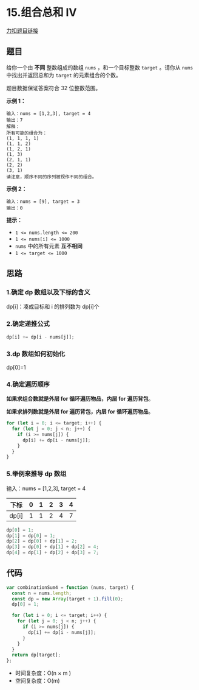 # 15.组合总和 Ⅳ

[力扣题目链接](https://leetcode.cn/problems/combination-sum-iv/)

## 题目

给你一个由 **不同** 整数组成的数组 `nums` ，和一个目标整数 `target` 。请你从 `nums` 中找出并返回总和为 `target` 的元素组合的个数。

题目数据保证答案符合 32 位整数范围。

**示例 1：**

```
输入：nums = [1,2,3], target = 4
输出：7
解释：
所有可能的组合为：
(1, 1, 1, 1)
(1, 1, 2)
(1, 2, 1)
(1, 3)
(2, 1, 1)
(2, 2)
(3, 1)
请注意，顺序不同的序列被视作不同的组合。
```

**示例 2：**

```
输入：nums = [9], target = 3
输出：0
```

**提示：**

- `1 <= nums.length <= 200`
- `1 <= nums[i] <= 1000`
- `nums` 中的所有元素 **互不相同**
- `1 <= target <= 1000`

## 思路

### 1.确定 dp 数组以及下标的含义

dp[i]：凑成目标和 i 的排列数为 dp[i]个

### 2.确定递推公式

```js
dp[i] += dp[i - nums[j]];
```

### 3.dp 数组如何初始化

dp[0]=1

### 4.确定遍历顺序

**如果求组合数就是外层 for 循环遍历物品，内层 for 遍历背包**。

**如果求排列数就是外层 for 遍历背包，内层 for 循环遍历物品**。

```js
for (let i = 0; i <= target; i++) {
  for (let j = 0; j < n; j++) {
    if (i >= nums[j]) {
      dp[i] += dp[i - nums[j]];
    }
  }
}
```

### 5.举例来推导 dp 数组

输入：nums = [1,2,3], target = 4

| 下标  | 0   | 1   | 2   | 3   | 4   |
| ----- | --- | --- | --- | --- | --- |
| dp[i] | 1   | 1   | 2   | 4   | 7   |

```js
dp[0] = 1;
dp[1] = dp[0] = 1;
dp[2] = dp[0] + dp[1] = 2;
dp[3] = dp[0] + dp[1] + dp[2] = 4;
dp[4] = dp[1] + dp[2] + dp[3] = 7;
```

## 代码

```js
var combinationSum4 = function (nums, target) {
  const n = nums.length;
  const dp = new Array(target + 1).fill(0);
  dp[0] = 1;

  for (let i = 0; i <= target; i++) {
    for (let j = 0; j < n; j++) {
      if (i >= nums[j]) {
        dp[i] += dp[i - nums[j]];
      }
    }
  }
  return dp[target];
};
```

- 时间复杂度：O(n × m )
- 空间复杂度：O(m)
